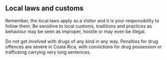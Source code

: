 ## Local laws and customs

Remember, the local laws apply as a visitor and it is your responsibility to follow them. Be sensitive to local customs, traditions and practices as behaviour may be seen as improper, hostile or may even be illegal.

Do not get involved with drugs of any kind in any way. Penalties for drug offences are severe in Costa Rica, with convictions for drug possession or trafficking carrying very long sentences.